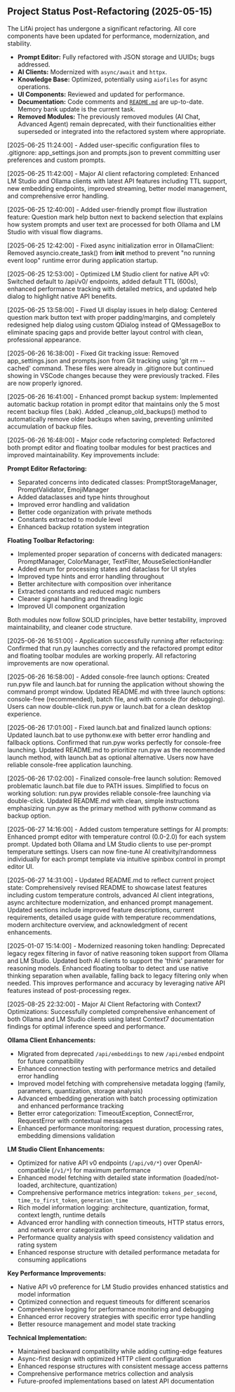 ## Project Status Post-Refactoring (2025-05-15)

The LifAi project has undergone a significant refactoring. All core components have been updated for performance, modernization, and stability.

- **Prompt Editor:** Fully refactored with JSON storage and UUIDs; bugs addressed.
- **AI Clients:** Modernized with `async/await` and `httpx`.
- **Knowledge Base:** Optimized, potentially using `aiofiles` for async operations.
- **UI Components:** Reviewed and updated for performance.
- **Documentation:** Code comments and [`README.md`](README.md) are up-to-date. Memory bank update is the current task.
- **Removed Modules:** The previously removed modules (AI Chat, Advanced Agent) remain deprecated, with their functionalities either superseded or integrated into the refactored system where appropriate.

[2025-06-25 11:24:00] - Added user-specific configuration files to .gitignore: app_settings.json and prompts.json to prevent committing user preferences and custom prompts.

[2025-06-25 11:42:00] - Major AI client refactoring completed: Enhanced LM Studio and Ollama clients with latest API features including TTL support, new embedding endpoints, improved streaming, better model management, and comprehensive error handling.

[2025-06-25 12:40:00] - Added user-friendly prompt flow illustration feature: Question mark help button next to backend selection that explains how system prompts and user text are processed for both Ollama and LM Studio with visual flow diagrams.

[2025-06-25 12:42:00] - Fixed async initialization error in OllamaClient: Removed asyncio.create_task() from __init__ method to prevent "no running event loop" runtime error during application startup.

[2025-06-25 12:53:00] - Optimized LM Studio client for native API v0: Switched default to /api/v0/ endpoints, added default TTL (600s), enhanced performance tracking with detailed metrics, and updated help dialog to highlight native API benefits.

[2025-06-25 13:58:00] - Fixed UI display issues in help dialog: Centered question mark button text with proper padding/margins, and completely redesigned help dialog using custom QDialog instead of QMessageBox to eliminate spacing gaps and provide better layout control with clean, professional appearance.


[2025-06-26 16:38:00] - Fixed Git tracking issue: Removed app_settings.json and prompts.json from Git tracking using 'git rm --cached' command. These files were already in .gitignore but continued showing in VSCode changes because they were previously tracked. Files are now properly ignored.


[2025-06-26 16:41:00] - Enhanced prompt backup system: Implemented automatic backup rotation in prompt editor that maintains only the 5 most recent backup files (.bak). Added _cleanup_old_backups() method to automatically remove older backups when saving, preventing unlimited accumulation of backup files.


[2025-06-26 16:48:00] - Major code refactoring completed: Refactored both prompt editor and floating toolbar modules for best practices and improved maintainability. Key improvements include:

**Prompt Editor Refactoring:**
- Separated concerns into dedicated classes: PromptStorageManager, PromptValidator, EmojiManager
- Added dataclasses and type hints throughout
- Improved error handling and validation
- Better code organization with private methods
- Constants extracted to module level
- Enhanced backup rotation system integration

**Floating Toolbar Refactoring:**
- Implemented proper separation of concerns with dedicated managers: PromptManager, ColorManager, TextFilter, MouseSelectionHandler
- Added enum for processing states and dataclass for UI styles
- Improved type hints and error handling throughout
- Better architecture with composition over inheritance
- Extracted constants and reduced magic numbers
- Cleaner signal handling and threading logic
- Improved UI component organization

Both modules now follow SOLID principles, have better testability, improved maintainability, and cleaner code structure.


[2025-06-26 16:51:00] - Application successfully running after refactoring: Confirmed that run.py launches correctly and the refactored prompt editor and floating toolbar modules are working properly. All refactoring improvements are now operational.


[2025-06-26 16:58:00] - Added console-free launch options: Created run.pyw file and launch.bat for running the application without showing the command prompt window. Updated README.md with three launch options: console-free (recommended), batch file, and with console (for debugging). Users can now double-click run.pyw or launch.bat for a clean desktop experience.


[2025-06-26 17:01:00] - Fixed launch.bat and finalized launch options: Updated launch.bat to use pythonw.exe with better error handling and fallback options. Confirmed that run.pyw works perfectly for console-free launching. Updated README.md to prioritize run.pyw as the recommended launch method, with launch.bat as optional alternative. Users now have reliable console-free application launching.


[2025-06-26 17:02:00] - Finalized console-free launch solution: Removed problematic launch.bat file due to PATH issues. Simplified to focus on working solution: run.pyw provides reliable console-free launching via double-click. Updated README.md with clean, simple instructions emphasizing run.pyw as the primary method with pythonw command as backup option.


[2025-06-27 14:16:00] - Added custom temperature settings for AI prompts: Enhanced prompt editor with temperature control (0.0-2.0) for each system prompt. Updated both Ollama and LM Studio clients to use per-prompt temperature settings. Users can now fine-tune AI creativity/randomness individually for each prompt template via intuitive spinbox control in prompt editor UI.


[2025-06-27 14:31:00] - Updated README.md to reflect current project state: Comprehensively revised README to showcase latest features including custom temperature controls, advanced AI client integrations, async architecture modernization, and enhanced prompt management. Updated sections include improved feature descriptions, current requirements, detailed usage guide with temperature recommendations, modern architecture overview, and acknowledgment of recent enhancements.


[2025-01-07 15:14:00] - Modernized reasoning token handling: Deprecated legacy <thinking> regex filtering in favor of native reasoning token support from Ollama and LM Studio. Updated both AI clients to support the 'think' parameter for reasoning models. Enhanced floating toolbar to detect and use native thinking separation when available, falling back to legacy filtering only when needed. This improves performance and accuracy by leveraging native API features instead of post-processing regex.


[2025-08-25 22:32:00] - Major AI Client Refactoring with Context7 Optimizations: Successfully completed comprehensive enhancement of both Ollama and LM Studio clients using latest Context7 documentation findings for optimal inference speed and performance.

**Ollama Client Enhancements:**
- Migrated from deprecated `/api/embeddings` to new `/api/embed` endpoint for future compatibility
- Enhanced connection testing with performance metrics and detailed error handling
- Improved model fetching with comprehensive metadata logging (family, parameters, quantization, storage analysis)
- Advanced embedding generation with batch processing optimization and enhanced performance tracking
- Better error categorization: TimeoutException, ConnectError, RequestError with contextual messages
- Enhanced performance monitoring: request duration, processing rates, embedding dimensions validation

**LM Studio Client Enhancements:**
- Optimized for native API v0 endpoints (`/api/v0/*`) over OpenAI-compatible (`/v1/*`) for maximum performance
- Enhanced model fetching with detailed state information (loaded/not-loaded, architecture, quantization)
- Comprehensive performance metrics integration: `tokens_per_second`, `time_to_first_token`, `generation_time`
- Rich model information logging: architecture, quantization, format, context length, runtime details
- Advanced error handling with connection timeouts, HTTP status errors, and network error categorization
- Performance quality analysis with speed consistency validation and rating system
- Enhanced response structure with detailed performance metadata for consuming applications

**Key Performance Improvements:**
- Native API v0 preference for LM Studio provides enhanced statistics and model information
- Optimized connection and request timeouts for different scenarios
- Comprehensive logging for performance monitoring and debugging
- Enhanced error recovery strategies with specific error type handling
- Better resource management and model state tracking

**Technical Implementation:**
- Maintained backward compatibility while adding cutting-edge features
- Async-first design with optimized HTTP client configuration
- Enhanced response structures with consistent message access patterns
- Comprehensive performance metrics collection and analysis
- Future-proofed implementations based on latest API documentation
